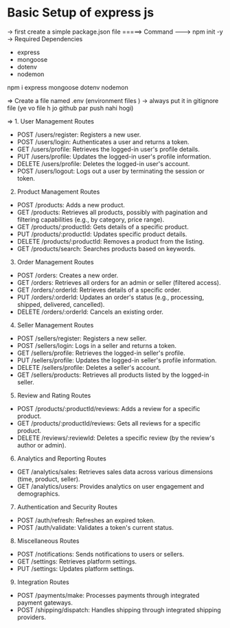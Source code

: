 Basic Setup of express js 
==========================

-> first create a simple package.json file 
  =====> Command --->  npm init -y 
-> Required Dependencies  
  - express
  - mongoose 
  - dotenv 
  - nodemon 

  npm i express mongoose dotenv nodemon

=> Create a file named .env (environment files ) -> always put it in gitignore file (ye vo file h jo github par push nahi hogi)


=> 1. User Management Routes 

 - POST /users/register: Registers a new user.
 - POST /users/login: Authenticates a user and returns a token.
 - GET /users/profile: Retrieves the logged-in user's profile details.
 - PUT /users/profile: Updates the logged-in user's profile information.
 - DELETE /users/profile: Deletes the logged-in user's account.
 - POST /users/logout: Logs out a user by terminating the session or token.

2. Product Management Routes
 
 - POST /products: Adds a new product.
 - GET /products: Retrieves all products, possibly with pagination and filtering capabilities (e.g., by category, price range).
 - GET /products/:productId: Gets details of a specific product.
 - PUT /products/:productId: Updates specific product details.
 - DELETE /products/:productId: Removes a product from the listing.
 - GET /products/search: Searches products based on keywords.

3. Order Management Routes 

 - POST /orders: Creates a new order.
 - GET /orders: Retrieves all orders for an admin or seller (filtered access).
 - GET /orders/:orderId: Retrieves details of a specific order.
 - PUT /orders/:orderId: Updates an order's status (e.g., processing, shipped, delivered, cancelled).
 - DELETE /orders/:orderId: Cancels an existing order.

4. Seller Management Routes

 - POST /sellers/register: Registers a new seller.
 - POST /sellers/login: Logs in a seller and returns a token.
 - GET /sellers/profile: Retrieves the logged-in seller's profile.
 - PUT /sellers/profile: Updates the logged-in seller's profile information.
 - DELETE /sellers/profile: Deletes a seller's account.
 - GET /sellers/products: Retrieves all products listed by the logged-in seller.

5. Review and Rating Routes

 - POST /products/:productId/reviews: Adds a review for a specific product.
 - GET /products/:productId/reviews: Gets all reviews for a specific product.
 - DELETE /reviews/:reviewId: Deletes a specific review (by the review's author or admin).

6. Analytics and Reporting Routes

 - GET /analytics/sales: Retrieves sales data across various dimensions (time, product, seller).
 - GET /analytics/users: Provides analytics on user engagement and demographics.

7. Authentication and Security Routes

 - POST /auth/refresh: Refreshes an expired token.
 - POST /auth/validate: Validates a token's current status.

8. Miscellaneous Routes

 - POST /notifications: Sends notifications to users or sellers.
 - GET /settings: Retrieves platform settings.
 - PUT /settings: Updates platform settings.


9. Integration Routes

 - POST /payments/make: Processes payments through integrated payment gateways.
 - POST /shipping/dispatch: Handles shipping through integrated shipping providers.